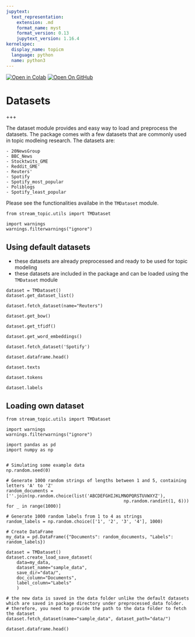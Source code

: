 ```yaml
---
jupytext:
  text_representation:
    extension: .md
    format_name: myst
    format_version: 0.13
    jupytext_version: 1.16.4
kernelspec:
  display_name: topicm
  language: python
  name: python3
---
```


[![Open in Colab](https://colab.research.google.com/assets/colab-badge.svg)](https://colab.research.google.com/github/AnFreTh/STREAM/tree/bugfixes/docs/notebooks/datasets.ipynb)
[![Open On GitHub](https://img.shields.io/badge/Open-on%20GitHub-blue?logo=GitHub)](https://github.com/AnFreTh/STREAM/tree/bugfixes/docs/notebooks/datasets.ipynb)

# Datasets

+++

The dataset module provides and easy way to load and preprocess the datasets. The package comes with a few datasets that are commonly used in topic modleing research. The datasets are:

    - 20NewsGroup
    - BBC_News
    - Stocktwits_GME
    - Reddit_GME'
    - Reuters'
    - Spotify
    - Spotify_most_popular
    - Poliblogs
    - Spotify_least_popular

Please see the functionalities availabe in the `TMDataset` module.

```{code-cell} ipython3
from stream_topic.utils import TMDataset

import warnings
warnings.filterwarnings("ignore")
```

## Using default datasets

- these datasets are already preprocessed and ready to be used for topic modeling
- these datasets are included in the package and can be loaded using the `TMDataset` module

```{code-cell} ipython3
dataset = TMDataset()
dataset.get_dataset_list()
```

```{code-cell} ipython3
dataset.fetch_dataset(name="Reuters")
```

```{code-cell} ipython3
dataset.get_bow()
```

```{code-cell} ipython3
dataset.get_tfidf()
```

```{code-cell} ipython3
dataset.get_word_embeddings()
```

```{code-cell} ipython3
dataset.fetch_dataset('Spotify')
```

```{code-cell} ipython3
dataset.dataframe.head()
```

```{code-cell} ipython3
dataset.texts
```

```{code-cell} ipython3
dataset.tokens
```

```{code-cell} ipython3
dataset.labels
```

## Loading own dataset

```{code-cell} ipython3
from stream_topic.utils import TMDataset

import warnings
warnings.filterwarnings("ignore")
```

```{code-cell} ipython3
import pandas as pd
import numpy as np


# Simulating some example data
np.random.seed(0)

# Generate 1000 random strings of lengths between 1 and 5, containing letters 'A' to 'Z'
random_documents = [''.join(np.random.choice(list('ABCDEFGHIJKLMNOPQRSTUVWXYZ'), 
                                             np.random.randint(1, 6))) for _ in range(1000)]

# Generate 1000 random labels from 1 to 4 as strings
random_labels = np.random.choice(['1', '2', '3', '4'], 1000)

# Create DataFrame
my_data = pd.DataFrame({"Documents": random_documents, "Labels": random_labels})
```

```{code-cell} ipython3
dataset = TMDataset()
dataset.create_load_save_dataset(
    data=my_data, 
    dataset_name="sample_data",
    save_dir="data/",
    doc_column="Documents",
    label_column="Labels"
    )
```

```{code-cell} ipython3
# the new data is saved in the data folder unlike the default datasets which are saved in package directory under preprocessed_data folder.
# therefore, you need to provide the path to the data folder to fetch the dataset
dataset.fetch_dataset(name="sample_data", dataset_path="data/")
```

```{code-cell} ipython3
dataset.dataframe.head()
```

```{code-cell} ipython3

```

